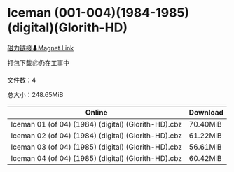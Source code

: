 # Iceman (001-004)(1984-1985)(digital)(Glorith-HD)

[磁力链接⬇Magnet Link](magnet:?xt=urn:btih:20bc0799cb773dee976627d28e34732959d39683&dn=Iceman%20%28001-004%29%281984-1985%29%28digital%29%28Glorith-HD%29)

打包下载📦仍在工事中

文件数：4

总大小：248.65MiB

Online | Download
--- | ---
Iceman 01 (of 04) (1984) (digital) (Glorith-HD).cbz | 70.40MiB
Iceman 02 (of 04) (1984) (digital) (Glorith-HD).cbz | 61.22MiB
Iceman 03 (of 04) (1985) (digital) (Glorith-HD).cbz | 56.61MiB
Iceman 04 (of 04) (1985) (digital) (Glorith-HD).cbz | 60.42MiB